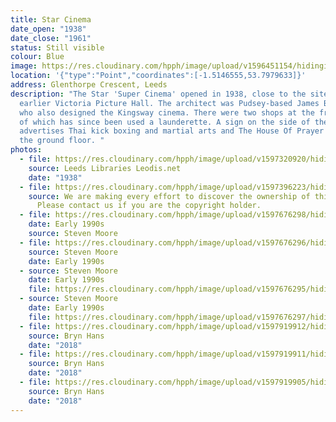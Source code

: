 ```yaml
---
title: Star Cinema
date_open: "1938"
date_close: "1961"
status: Still visible
colour: Blue
image: https://res.cloudinary.com/hpph/image/upload/v1596451154/hidinginplainsight/starcinema.svg
location: '{"type":"Point","coordinates":[-1.5146555,53.7979633]}'
address: Glenthorpe Crescent, Leeds
description: "The Star 'Super Cinema' opened in 1938, close to the site of the
  earlier Victoria Picture Hall. The architect was Pudsey-based James Brodie,
  who also designed the Kingsway cinema. There were two shops at the front, one
  of which has since been used a launderette. A sign on the side of the building
  advertises Thai kick boxing and martial arts and The House Of Prayer occupies
  the ground floor. "
photos:
  - file: https://res.cloudinary.com/hpph/image/upload/v1597320920/hidinginplainsight/Star_Cinema_Leeds_Libraries_2002820_81689090.jpg
    source: Leeds Libraries Leodis.net
    date: "1938"
  - file: https://res.cloudinary.com/hpph/image/upload/v1597396223/hidinginplainsight/Star_Cinema.jpg
    source: We are making every effort to discover the ownership of this photo.
      Please contact us if you are the copyright holder.
  - file: https://res.cloudinary.com/hpph/image/upload/v1597676298/hidinginplainsight/Star01.jpg
    date: Early 1990s
    source: Steven Moore
  - file: https://res.cloudinary.com/hpph/image/upload/v1597676296/hidinginplainsight/Star03.jpg
    source: Steven Moore
    date: Early 1990s
  - source: Steven Moore
    date: Early 1990s
    file: https://res.cloudinary.com/hpph/image/upload/v1597676295/hidinginplainsight/Star02.jpg
  - source: Steven Moore
    date: Early 1990s
    file: https://res.cloudinary.com/hpph/image/upload/v1597676297/hidinginplainsight/Star04.jpg
  - file: https://res.cloudinary.com/hpph/image/upload/v1597919912/hidinginplainsight/Star_Cinema_2018.jpg
    source: Bryn Hans
    date: "2018"
  - file: https://res.cloudinary.com/hpph/image/upload/v1597919911/hidinginplainsight/Star_Cinema_2018_01.jpg
    source: Bryn Hans
    date: "2018"
  - file: https://res.cloudinary.com/hpph/image/upload/v1597919905/hidinginplainsight/Star_Cinema_2018_02.jpg
    source: Bryn Hans
    date: "2018"
---
```

